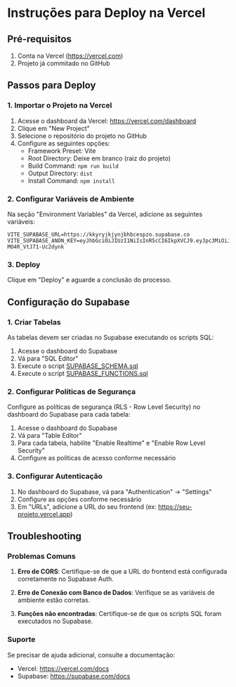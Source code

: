 # Instruções para Deploy na Vercel

## Pré-requisitos

1. Conta na Vercel (https://vercel.com)
2. Projeto já commitado no GitHub

## Passos para Deploy

### 1. Importar o Projeto na Vercel

1. Acesse o dashboard da Vercel: https://vercel.com/dashboard
2. Clique em "New Project"
3. Selecione o repositório do projeto no GitHub
4. Configure as seguintes opções:
   - Framework Preset: Vite
   - Root Directory: Deixe em branco (raiz do projeto)
   - Build Command: `npm run build`
   - Output Directory: `dist`
   - Install Command: `npm install`

### 2. Configurar Variáveis de Ambiente

Na seção "Environment Variables" da Vercel, adicione as seguintes variáveis:

```
VITE_SUPABASE_URL=https://kkyryjkjynjbhbcespzo.supabase.co
VITE_SUPABASE_ANON_KEY=eyJhbGciOiJIUzI1NiIsInR5cCI6IkpXVCJ9.eyJpc3MiOiJzdXBhYmFzZSIsInJlZiI6ImtreXJ5amtqeW5qYmhiY2VzcHpvIiwicm9sZSI6ImFub24iLCJpYXQiOjE3NjEyNTI4ODcsImV4cCI6MjA3NjgyODg4N30.jAqPEJmd5lvwn_3jFKBRY0OQ-MO4R_VtJ71-Uc2dynk
```

### 3. Deploy

Clique em "Deploy" e aguarde a conclusão do processo.

## Configuração do Supabase

### 1. Criar Tabelas

As tabelas devem ser criadas no Supabase executando os scripts SQL:

1. Acesse o dashboard do Supabase
2. Vá para "SQL Editor"
3. Execute o script [SUPABASE_SCHEMA.sql](file:///c:/Users/sergi/Downloads/smhb-sistema-main/smhb-sistema-main/SUPABASE_SCHEMA.sql)
4. Execute o script [SUPABASE_FUNCTIONS.sql](file:///c:/Users/sergi/Downloads/smhb-sistema-main/smhb-sistema-main/SUPABASE_FUNCTIONS.sql)

### 2. Configurar Políticas de Segurança

Configure as políticas de segurança (RLS - Row Level Security) no dashboard do Supabase para cada tabela:

1. Acesse o dashboard do Supabase
2. Vá para "Table Editor"
3. Para cada tabela, habilite "Enable Realtime" e "Enable Row Level Security"
4. Configure as políticas de acesso conforme necessário

### 3. Configurar Autenticação

1. No dashboard do Supabase, vá para "Authentication" → "Settings"
2. Configure as opções conforme necessário
3. Em "URLs", adicione a URL do seu frontend (ex: https://seu-projeto.vercel.app)

## Troubleshooting

### Problemas Comuns

1. **Erro de CORS**: Certifique-se de que a URL do frontend está configurada corretamente no Supabase Auth.

2. **Erro de Conexão com Banco de Dados**: Verifique se as variáveis de ambiente estão corretas.

3. **Funções não encontradas**: Certifique-se de que os scripts SQL foram executados no Supabase.

### Suporte

Se precisar de ajuda adicional, consulte a documentação:
- Vercel: https://vercel.com/docs
- Supabase: https://supabase.com/docs